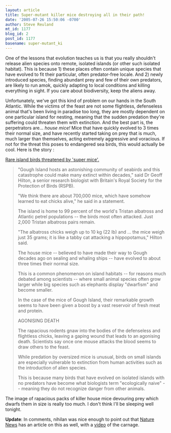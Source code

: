 ```yaml
---
layout: article
title: Super-mutant killer mice destroying all in their path!
date: '2005-07-26 15:50:06 -0700'
author: Steve Reuland
mt_id: 1177
blog_id: 2
post_id: 1177
basename: super-mutant_ki
---
```

One of the lessons that evolution teaches us is that you really shouldn't release alien species onto remote, isolated islands (or other such isolated habitat).  This is because 1) these places often contain unique species that have evolved to fit their particular, often predator-free locale.  And 2) newly introduced species, finding abundant prey and few of their own predators, are likely to run amok, quickly adapting to local conditions and killing everything in sight.  If you care about biodiversity, keep the aliens away.

Unfortunately, we've got this kind of problem on our hands in the South Atlantic.  While the victims of the feast are not some flightless, defenseless animal that's been living in paradise too long, they are mostly dependent on one particular island for nesting, meaning that the sudden predation they're suffering could threaten them with extinction.  And the best part is, the perpetrators are... _house mice!_  Mice that have quickly evolved to 3 times their normal size, and have recently started taking on prey that is much, much larger than themselves, acting extremely aggressive and voracious.  If not for the threat this poses to endangered sea birds, this would actually be cool.  Here is the story :

[Rare island birds threatened by 'super mice'.](http://news.yahoo.com/s/nm/environment_mice_birds_dc;_ylt=AkCnzSxO6TZbA_882N7h4D5hr7sF;_ylu=X3oDMTBiMW04NW9mBHNlYwMlJVRPUCUl)

> "Gough Island hosts an astonishing community of seabirds and this catastrophe could make many extinct within decades," said Dr Geoff Hilton, a senior research biologist with Britain's Royal Society for the Protection of Birds (RSPB).
> 
> "We think there are about 700,000 mice, which have somehow learned to eat chicks alive," he said in a statement.
> 
> The island is home to 99 percent of the world's Tristan albatross and Atlantic petrel populations -- the birds most often attacked. Just 2,000 Tristan albatross pairs remain.
> 
> "The albatross chicks weigh up to 10 kg (22 lb) and ... the mice weigh just 35 grams; it is like a tabby cat attacking a hippopotamus," Hilton said.
> 
> The house mice -- believed to have made their way to Gough decades ago on sealing and whaling ships -- have evolved to about three times their normal size.
> 
> This is a common phenomenon on island habitats -- for reasons much debated among scientists -- where small animal species often grow larger while big species such as elephants display "dwarfism" and become smaller.
> 
> In the case of the mice of Gough Island, their remarkable growth seems to have been given a boost by a vast reservoir of fresh meat and protein.
> 
> AGONISING DEATH
> 
> The rapacious rodents gnaw into the bodies of the defenseless and flightless chicks, leaving a gaping wound that leads to an agonising death. Scientists say once one mouse attacks the blood seems to draw others to the feast.
> 
> While predation by oversized mice is unusual, birds on small islands are especially vulnerable to extinction from human activities such as the introduction of alien species.
> 
> This is because many birds that have evolved on isolated islands with no predators have become what biologists term "ecologically naive" -- meaning they do not recognize danger from other animals.

The image of rapacious packs of killer house mice devouring prey which dwarfs them in size is really too much.  I don't think I'll be sleeping well tonight.    

**Update**: In comments, nihilan was nice enough to point out that [Nature News](http://npg.nature.com/news/2005/050718/full/050718-2.html) has an article on this as well, with a [video](http://npg.nature.com/news/2005/050718/multimedia/050718-2-m1.html) of the carnage.
